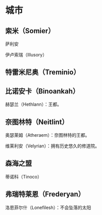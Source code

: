 # 城市
## 索米（Somier）

萨利安

伊卢索瑞（Illusory）

## 特雷米尼奥（Treminio）

## 比诺安卡（Binoankah）

赫瑟兰（Hethlann）：王都。

## 奈图林特（Neitlint）

奥瑟莱姆（Atheraem）：奈图林特的王都。

维莱利安（Velyrian）：拥有历史悠久的修道院。

## 森海之盟

蒂诺科（Tinoco）

## 弗瑞特莱恩（Frederyan）

洛恩菲尔什（Lonefilesh）：不会坠落的太阳

